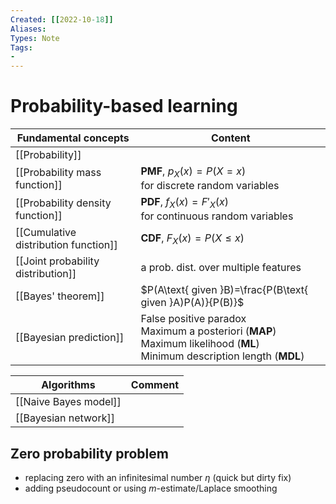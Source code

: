 ```yaml
---
Created: [[2022-10-18]]
Aliases: 
Types: Note
Tags: 
- 
---
```

# Probability-based learning
| Fundamental concepts                 | Content                                                                                                                         |
| ------------------------------------ | ------------------------------------------------------------------------------------------------------------------------------- |
| [[Probability]]                      |                                                                                                                                 |
| [[Probability mass function]]        | **PMF**, $p_X(x)=P(X=x)$<br>for discrete random variables                                                                       |
| [[Probability density function]]     | **PDF**, $f_X(x)=F'_X(x)$<br>for continuous random variables                                                                    |
| [[Cumulative distribution function]] | **CDF**, $F_X(x)=P(X\leq x)$                                                                                                    |
| [[Joint probability distribution]]   | a prob. dist. over multiple features                                                                                            |
| [[Bayes' theorem]]                   | $P(A\text{ given }B)=\frac{P(B\text{ given }A)P(A)}{P(B)}$                                                                      |
| [[Bayesian prediction]]              | False positive paradox<br>Maximum a posteriori (**MAP**)<br>Maximum likelihood (**ML**)<br>Minimum description length (**MDL**) |

| Algorithms            | Comment |
| --------------------- | ------- |
| [[Naive Bayes model]] |         |
| [[Bayesian network]]  |         |

## Zero probability problem
- replacing zero with an infinitesimal number $\eta$ (quick but dirty fix)
- adding pseudocount or using $m$-estimate/Laplace smoothing